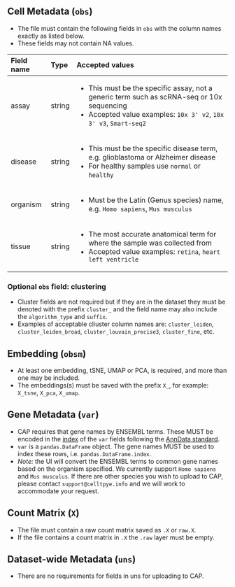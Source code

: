 
## Cell Metadata (`obs`)

- The file must contain the following fields in `obs` with the column names exactly as listed below.
- These fields may not contain NA values.

| Field name  | Type  | Accepted values  |
|:----------|:----------|:----------|
| assay    | string    | <ul><li>This must be the specific assay, not a generic term such as scRNA-seq or 10x sequencing </li><li> Accepted value examples: `10x 3' v2`, `10x 3' v3`, `Smart-seq2`    |
| disease   | string    | <ul><li>This must be the specific disease term, e.g. glioblastoma or Alzheimer disease</li><li>For healthy samples use `normal` or `healthy`    |
| organism    | string    | <ul><li>Must be the Latin (Genus species) name, e.g. `Homo sapiens`, `Mus musculus`    |
| tissue    | string    | <ul><li>The most accurate anatomical term for where the sample was collected from </li><li> Accepted value examples: `retina`, `heart left ventricle`  |


### Optional `obs` field: clustering
- Cluster fields are not required but if they are in the dataset they must be denoted with the prefix `cluster_` and the field name may also include the `algorithm_type` and `suffix`.
- Examples of acceptable cliuster column names are: `cluster_leiden`,  `cluster_leiden_broad`,  `cluster_louvain_precise3`, `cluster_fine`, etc.

## Embedding (`obsm`)

- At least one embedding, tSNE, UMAP or PCA, is required, and more than one may be included.
- The embeddings(s) must be saved with the prefix `X_`, for example: `X_tsne`, `X_pca`, `X_umap`.

## Gene Metadata (`var`)
- CAP requires that gene names by ENSEMBL terms. These MUST be encoded in the [index](https://pandas.pydata.org/docs/reference/api/pandas.DataFrame.index.html) of the `var` fields following the [AnnData standard](https://anndata.readthedocs.io/en/latest/generated/anndata.AnnData.html).
- `var` is a `pandas.DataFrame` object. The gene names MUST be used to index these rows, i.e. `pandas.DataFrame.index`.
- *Note:* the UI will convert the ENSEMBL terms to common gene names based on the organism specified. We currently support `Homo sapiens` and `Mus musculus`. If there are other species you wish to upload to CAP, please contact `support@celltpye.info` and we will work to accommodate your request.

## Count Matrix (`X`)

- The file must contain a raw count matrix saved as `.X` or `raw.X`.
- If the file contains a count matrix in `.X` the `.raw` layer must be empty.

## Dataset-wide Metadata (`uns`)
- There are no requirements for fields in uns for uploading to CAP.
